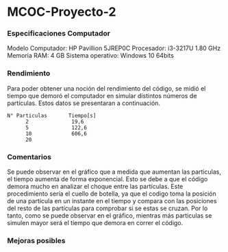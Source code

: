 # MCOC-Proyecto-2

### Especificaciones Computador
Modelo Computador: HP Pavillion 5JREP0C
Procesador: i3-3217U 1.80 GHz
Memoria RAM: 4 GB
Sistema operativo: Windows 10 64bits

### Rendimiento
Para poder obtener una noción del rendimiento del código, se midió el tiempo que demoró el computador en simular distintos números de partículas. Estos datos se presentaran a continuación.

 
    N° Particulas       Tiempo[s]
          2              19,6
          5              122,6 
          10             606,6
          20
         
         
### Comentarios
Se puede observar en el gráfico que a medida que aumentan las particulas, el tiempo aumenta de forma exponencial. Esto se debe a que el código demora mucho en analizar el choque entre las partículas. Este procedimiento sería el cuello de botella, ya que el codigo toma la posición de una partícula en un instante en el tiempo y compara con las posiciones del resto de las partículas para comprobar si se estas se cruzan. Por lo tanto, como se puede observar en el gráfico, mientras más particulas se simulen mayor será el tiempo que demora en correr el código.

### Mejoras posibles


          
